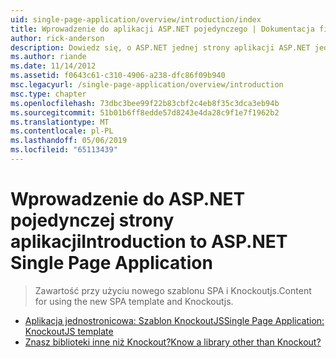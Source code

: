 ```yaml
---
uid: single-page-application/overview/introduction/index
title: Wprowadzenie do aplikacji ASP.NET pojedynczego | Dokumentacja firmy Microsoft
author: rick-anderson
description: Dowiedz się, o ASP.NET jednej strony aplikacji ASP.NET jednej strony aplikacji (SPA) pomaga w tworzeniu aplikacji, które zawierają istotne interakcyjne po stronie klienta...
ms.author: riande
ms.date: 11/14/2012
ms.assetid: f0643c61-c310-4906-a238-dfc86f09b940
msc.legacyurl: /single-page-application/overview/introduction
msc.type: chapter
ms.openlocfilehash: 73dbc3bee99f22b83cbf2c4eb8f35c3dca3eb94b
ms.sourcegitcommit: 51b01b6ff8edde57d8243e4da28c9f1e7f1962b2
ms.translationtype: MT
ms.contentlocale: pl-PL
ms.lasthandoff: 05/06/2019
ms.locfileid: "65113439"
---
```

# <a name="introduction-to-aspnet-single-page-application"></a><span data-ttu-id="c3aea-103">Wprowadzenie do ASP.NET pojedynczej strony aplikacji</span><span class="sxs-lookup"><span data-stu-id="c3aea-103">Introduction to ASP.NET Single Page Application</span></span>

> <span data-ttu-id="c3aea-104">Zawartość przy użyciu nowego szablonu SPA i Knockoutjs.</span><span class="sxs-lookup"><span data-stu-id="c3aea-104">Content for using the new SPA template and Knockoutjs.</span></span>

- [<span data-ttu-id="c3aea-105">Aplikacja jednostronicowa: Szablon KnockoutJS</span><span class="sxs-lookup"><span data-stu-id="c3aea-105">Single Page Application: KnockoutJS template</span></span>](knockoutjs-template.md)
- [<span data-ttu-id="c3aea-106">Znasz biblioteki inne niż Knockout?</span><span class="sxs-lookup"><span data-stu-id="c3aea-106">Know a library other than Knockout?</span></span>](other-libraries.md)
